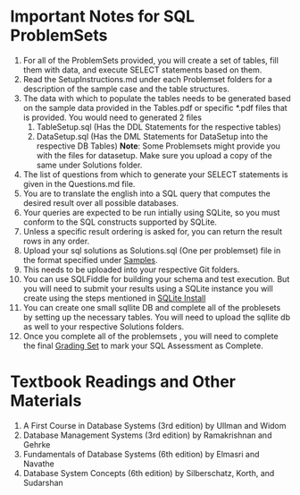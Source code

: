 # Important Notes for SQL ProblemSets

1. For all of the ProblemSets provided, you will create a set of tables, fill them with data, and execute SELECT statements based on them.
1. Read the SetupInstructions.md under each Problemset folders for a description of the sample case and the table structures.
1. The data with which to populate the tables needs to be generated based on the sample data provided in the Tables.pdf or specific *.pdf files that is provided.
   You would need to generated 2 files
   1. TableSetup.sql (Has the DDL Statements for the respective tables)
   1. DataSetup.sql (Has the DML Statements for DataSetup into the respective DB Tables)
   **Note**: Some Problemsets might provide you with the files for datasetup. Make sure you upload a copy of the same under Solutions folder.
1. The list of questions from which to generate your SELECT statements is given in the Questions.md file.
1. You are to translate the english into a SQL query that computes the desired result over all possible databases. 
1. Your queries are expected to be run intially using SQLite, so you must conform to the SQL constructs supported by SQLite.
1. Unless a specific result ordering is asked for, you can return the result rows in any order.
1. Upload your sql solutions as Solutions.sql (One per problemset) file in the format specified under [Samples](https://github.com/krishnakumarraghu/New-Onboards-Training/tree/master/Samples). 
1. This needs to be uploaded into your respective Git folders.
1. You can use SQLFiddle for building your schema and test execution. But you will need to submit your results using a SQLite instance you will create using the steps mentioned in
[SQLite Install](https://github.com/krishnakumarraghu/New-Onboards-Training/blob/master/SQL/SQLliteInsstallation.md)
1. You can create one small sqllite DB and complete all of the problesets by setting up the necessary tables. You will need to upload the sqllite db as well to your respective Solutions folders.
1. Once you complete all of the problemsets , you will need to complete the final [Grading Set](https://github.com/krishnakumarraghu/New-Onboards-Training/blob/master/SQL/GradingSet/README.md) to mark your SQL Assessment as Complete.


# Textbook Readings and Other Materials

1. A First Course in Database Systems (3rd edition) by Ullman and Widom 
1. Database Management Systems (3rd edition) by Ramakrishnan and Gehrke
1. Fundamentals of Database Systems (6th edition) by Elmasri and Navathe
1. Database System Concepts (6th edition) by Silberschatz, Korth, and Sudarshan
